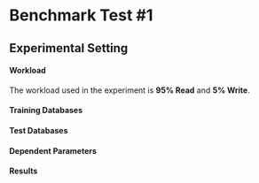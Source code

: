 # Benchmark Test #1

## Experimental Setting

#### Workload
The workload used in the experiment is **95% Read** and **5% Write**.

#### Training Databases

#### Test Databases

#### Dependent Parameters

#### Results
